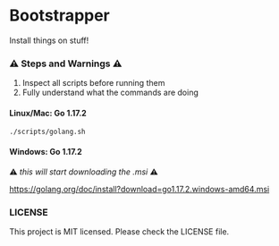 # Bootstrapper

Install things on stuff!

### :warning: Steps and Warnings :warning:

1. Inspect all scripts before running them
1. Fully understand what the commands are doing

#### Linux/Mac: Go 1.17.2

`./scripts/golang.sh`

#### Windows: Go 1.17.2

:warning: _this will start downloading the .msi_ :warning:

https://golang.org/doc/install?download=go1.17.2.windows-amd64.msi

### LICENSE

This project is MIT licensed. Please check the LICENSE file.
